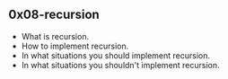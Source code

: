 ## 0x08-recursion
- What is recursion.
- How to implement recursion.
- In what situations you should implement recursion.
- In what situations you shouldn't implement recursion.
